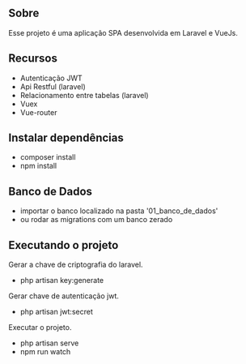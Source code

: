 ## Sobre
Esse projeto é uma aplicação SPA desenvolvida em Laravel e VueJs. 

## Recursos 
- Autenticação JWT
- Api Restful (laravel)
- Relacionamento entre tabelas (laravel)
- Vuex
- Vue-router

## Instalar dependências
- composer install
- npm install

## Banco de Dados
- importar o banco localizado na pasta '01_banco_de_dados'
- ou rodar as migrations com um banco zerado

## Executando o projeto
Gerar a chave de criptografia do laravel.
- php artisan key:generate

Gerar chave de autenticação jwt.
- php artisan jwt:secret

Executar o projeto.
- php artisan serve
- npm run watch
